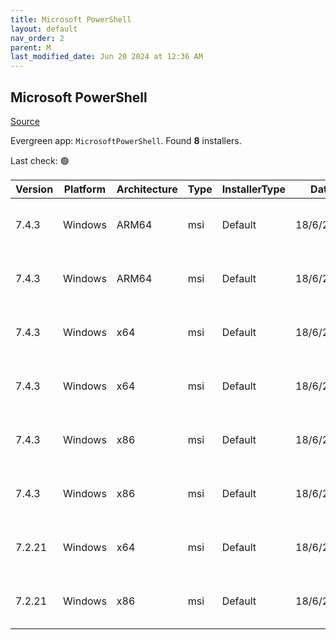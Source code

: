 ```yaml
---
title: Microsoft PowerShell
layout: default
nav_order: 2
parent: M
last_modified_date: Jun 20 2024 at 12:36 AM
---
```


## Microsoft PowerShell

[Source](https://docs.microsoft.com/powershell/)

Evergreen app: `MicrosoftPowerShell`. Found **8** installers.

Last check: 🟢

| Version | Platform | Architecture | Type | InstallerType | Date      | Size      | URI                                                                                                                                                                                                  | Release |
| ------- | -------- | ------------ | ---- | ------------- | --------- | --------- | ---------------------------------------------------------------------------------------------------------------------------------------------------------------------------------------------------- | ------- |
| 7.4.3   | Windows  | ARM64        | msi  | Default       | 18/6/2024 | 103714816 | [https://github.com/PowerShell/PowerShell/releases/download/v7.4.3/PowerShell-7.4.3-win-arm64.msi](https://github.com/PowerShell/PowerShell/releases/download/v7.4.3/PowerShell-7.4.3-win-arm64.msi) | LTS     |
| 7.4.3   | Windows  | ARM64        | msi  | Default       | 18/6/2024 | 103714816 | [https://github.com/PowerShell/PowerShell/releases/download/v7.4.3/PowerShell-7.4.3-win-arm64.msi](https://github.com/PowerShell/PowerShell/releases/download/v7.4.3/PowerShell-7.4.3-win-arm64.msi) | Stable  |
| 7.4.3   | Windows  | x64          | msi  | Default       | 18/6/2024 | 109010944 | [https://github.com/PowerShell/PowerShell/releases/download/v7.4.3/PowerShell-7.4.3-win-x64.msi](https://github.com/PowerShell/PowerShell/releases/download/v7.4.3/PowerShell-7.4.3-win-x64.msi)     | LTS     |
| 7.4.3   | Windows  | x64          | msi  | Default       | 18/6/2024 | 109010944 | [https://github.com/PowerShell/PowerShell/releases/download/v7.4.3/PowerShell-7.4.3-win-x64.msi](https://github.com/PowerShell/PowerShell/releases/download/v7.4.3/PowerShell-7.4.3-win-x64.msi)     | Stable  |
| 7.4.3   | Windows  | x86          | msi  | Default       | 18/6/2024 | 100564992 | [https://github.com/PowerShell/PowerShell/releases/download/v7.4.3/PowerShell-7.4.3-win-x86.msi](https://github.com/PowerShell/PowerShell/releases/download/v7.4.3/PowerShell-7.4.3-win-x86.msi)     | LTS     |
| 7.4.3   | Windows  | x86          | msi  | Default       | 18/6/2024 | 100564992 | [https://github.com/PowerShell/PowerShell/releases/download/v7.4.3/PowerShell-7.4.3-win-x86.msi](https://github.com/PowerShell/PowerShell/releases/download/v7.4.3/PowerShell-7.4.3-win-x86.msi)     | Stable  |
| 7.2.21  | Windows  | x64          | msi  | Default       | 18/6/2024 | 105873408 | [https://github.com/PowerShell/PowerShell/releases/download/v7.2.21/PowerShell-7.2.21-win-x64.msi](https://github.com/PowerShell/PowerShell/releases/download/v7.2.21/PowerShell-7.2.21-win-x64.msi) | LTS     |
| 7.2.21  | Windows  | x86          | msi  | Default       | 18/6/2024 | 96886784  | [https://github.com/PowerShell/PowerShell/releases/download/v7.2.21/PowerShell-7.2.21-win-x86.msi](https://github.com/PowerShell/PowerShell/releases/download/v7.2.21/PowerShell-7.2.21-win-x86.msi) | LTS     |
